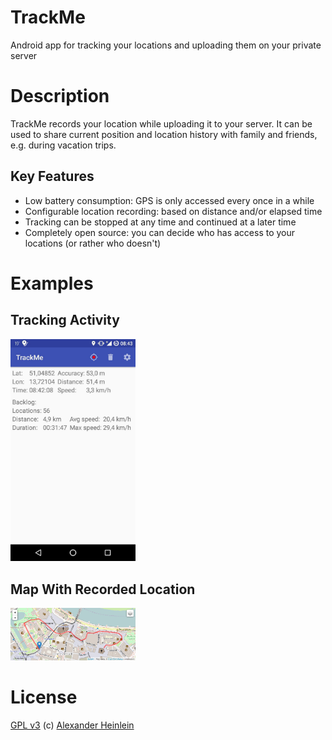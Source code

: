 # TrackMe
Android app for tracking your locations and uploading them on your private server

# Description

TrackMe records your location while uploading it to your server.
It can be used to share current position and location history with family and friends, e.g. during vacation trips.

## Key Features

* Low battery consumption: GPS is only accessed every once in a while
* Configurable location recording: based on distance and/or elapsed time
* Tracking can be stopped at any time and continued at a later time
* Completely open source: you can decide who has access to your locations (or rather who doesn't)

# Examples

## Tracking Activity
<img src="images/trackingActivity.jpg" width="200">

## Map With Recorded Location
<img src="images/map.jpg" width="200">

# License
[GPL v3](http://www.gnu.org/licenses/gpl.html)
(c) [Alexander Heinlein](http://choerbaert.org)

